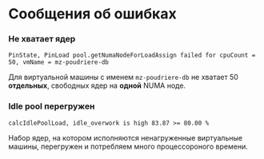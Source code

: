 # Сообщения об ошибках

### Не хватает ядер
```
PinState, PinLoad pool.getNumaNodeForLoadAssign failed for cpuCount = 50, vmName = mz-poudriere-db
```
Для виртуальной машины с именем `mz-poudriere-db` не хватает 50 **отдельных**, свободных ядер на **одной** NUMA ноде.

### Idle pool перегружен
```
calcIdlePoolLoad, idle_overwork is high 83.87 >= 80.00 %
```
Набор ядер, на котором исполняются ненагруженные виртуальные машины, перегружен и потребляем много процессороного времени.


